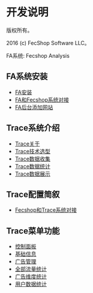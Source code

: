 开发说明
===============================

版权所有。

2016 (c) FecShop Software LLC。

FA系统: Fecshop Analysis

FA系统安装
-------------

* [FA安装](fa-install.md)
* [FA和Fecshop系统对接](fa-config-fecshop.md)
* [FA后台添加网站](fa-config-add-website.md)

Trace系统介绍
-------------

* [Trace关于](trace-about.md)
* [Trace技术选型](trace-jishu.md)
* [Trace数据收集](trace_get_data.md)
* [Trace数据统计](trace_data_tj.md)
* [Trace数据展示](trace_data_view.md)

Trace配置简叙
-------------

* [Fecshop和Trace系统对接](trace-fecshop-connect.md)


Trace菜单功能
-----------

* [控制面板](trace-kzmb.md)
* [基础信息](trace-menu-base.md)
* [广告管理](trace-menu-advertise.md)
* [全部流量统计](trace-all-ll.md)
* [广告维度统计](trace-advertise-ll.md)
* [用户数据统计](trace-user-ll.md)
